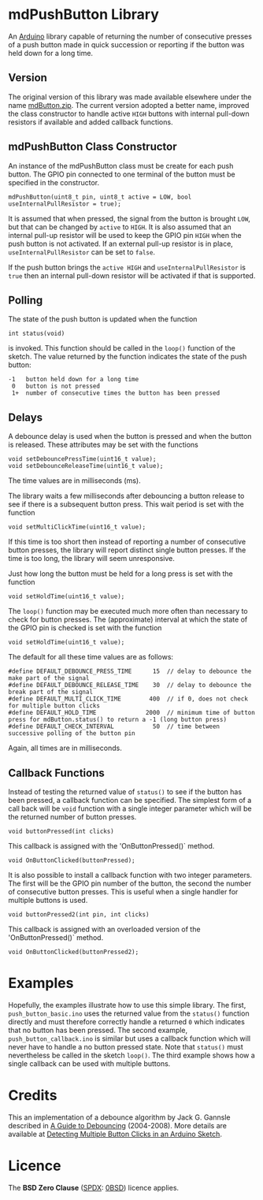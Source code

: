# mdPushButton Library

An [Arduino](https://www.arduino.cc/) library capable of returning the number of consecutive 
presses of a push button made in quick succession or reporting if the 
button was held down for a long time.

## Version

The original version of this library was made available elsewhere under the name [mdButton.zip](https://sigmdel.ca/michel/program/esp8266/arduino/switch_debouncing_en.html#downloads). The current version adopted a better name, improved the class constructor to handle active `HIGH` buttons with  internal pull-down resistors if available and added callback functions.

## mdPushButton Class Constructor

An instance of the mdPushButton class must be create for each
push button. The GPIO pin connected to one terminal of the button must 
be specified in the constructor.

    mdPushButton(uint8_t pin, uint8_t active = LOW, bool useInternalPullResistor = true);

It is assumed that when pressed, the signal from the button is
brought `LOW`, but that can be changed by `active` to `HIGH`. It is
also assumed that an internal pull-up resistor will be used to 
keep the GPIO pin `HIGH` when the push button is not activated. If
an external pull-up resistor is in place, `useInternalPullResistor`
can be set to `false`.

If the push button brings the `active HIGH` and `useInternalPullResistor` 
is `true` then an internal pull-down resistor will be activated if
that is supported.

## Polling

The state of the push button is updated when the function 

    int status(void)
    
is invoked. This function should be called in the `loop()` function of
the sketch. The value returned by the function indicates the state
of the push button:

    -1   button held down for a long time
     0   button is not pressed
     1+  number of consecutive times the button has been pressed

## Delays

A debounce delay is used when the button is pressed and when
the button is released. These attributes may be set with the 
functions

    void setDebouncePressTime(uint16_t value);
    void setDebounceReleaseTime(uint16_t value);

The time values are in milliseconds (ms).

The library waits a few milliseconds after debouncing a button
release to see if there is a subsequent button press. This wait
period is set with the function

    void setMultiClickTime(uint16_t value);
    
If this time is too short then instead of reporting a number of
consecutive button presses, the library will report distinct single
button presses. If the time is too long, the library will seem 
unresponsive.

Just how long the button must be held for a long press is set
with the function 

    void setHoldTime(uint16_t value);
   
The `loop()` function may be executed much more often than 
necessary to check for button presses. The (approximate) interval
at which the state of the GPIO pin is checked is set with the 
function 

    void setHoldTime(uint16_t value);
   
The default for all these time values are as follows:

	#define DEFAULT_DEBOUNCE_PRESS_TIME      15  // delay to debounce the make part of the signal
	#define DEFAULT_DEBOUNCE_RELEASE_TIME    30  // delay to debounce the break part of the signal
	#define DEFAULT_MULTI_CLICK_TIME        400  // if 0, does not check for multiple button clicks
	#define DEFAULT_HOLD_TIME              2000  // minimum time of button press for mdButton.status() to return a -1 (long button press)
	#define DEFAULT_CHECK_INTERVAL           50  // time between successive polling of the button pin 

Again, all times are in milliseconds.


## Callback Functions

Instead of testing the returned value of `status()` to see if the button 
has been pressed, a callback function can be specified. The simplest
form of a call back will be `void` function with a single integer
parameter which will be the returned number of button presses.

    void buttonPressed(int clicks)

This callback is assigned with the 'OnButtonPressed()` method.

    void OnButtonClicked(buttonPressed);

It is also possible to install a callback function with two integer
parameters. The first will be the GPIO pin number of the button,
the second the number of consecutive button presses. This is useful
when a single handler for multiple buttons is used.

    void buttonPressed2(int pin, int clicks)
    
This callback is assigned with an overloaded version of the 
'OnButtonPressed()` method.

    void OnButtonClicked(buttonPressed2);
    

# Examples

Hopefully, the examples illustrate how to use this simple library. The first, `push_button_basic.ino` uses the returned value from the `status()` function directly and must therefore correctly handle a returned `0` which indicates that no button has been pressed. The second example, `push_button_callback.ino` is similar but uses a callback function which will never have to handle a no button pressed state. Note that `status()` must nevertheless be called in the sketch `loop()`. The third example shows how a single callback can be used with multiple buttons.

# Credits

This an implementation of a debounce algorithm by Jack G. Gannsle described in [A Guide to Debouncing](http://www.eng.utah.edu/~cs5780/debouncing.pdf) (2004-2008). More details are available at [Detecting Multiple Button Clicks in an Arduino Sketch](https://sigmdel.ca/michel/program/esp8266/arduino/switch_debouncing_en.html).


# Licence

The **BSD Zero Clause** ([SPDX](https://spdx.dev/): [0BSD](https://spdx.org/licenses/0BSD.html)) licence applies.




